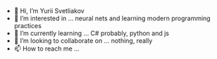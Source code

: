 - 👋 Hi, I’m Yurii Svetliakov
- 👀 I’m interested in ... neural nets and learning modern programming practices
- 🌱 I’m currently learning ... C# probably, python and js
- 💞️ I’m looking to collaborate on ... nothing, really
- 📫 How to reach me ... 
<!---
1Zero11/1Zero11 is a ✨ special ✨ repository because its `README.md` (this file) appears on your GitHub profile.
You can click the Preview link to take a look at your changes.
--->

